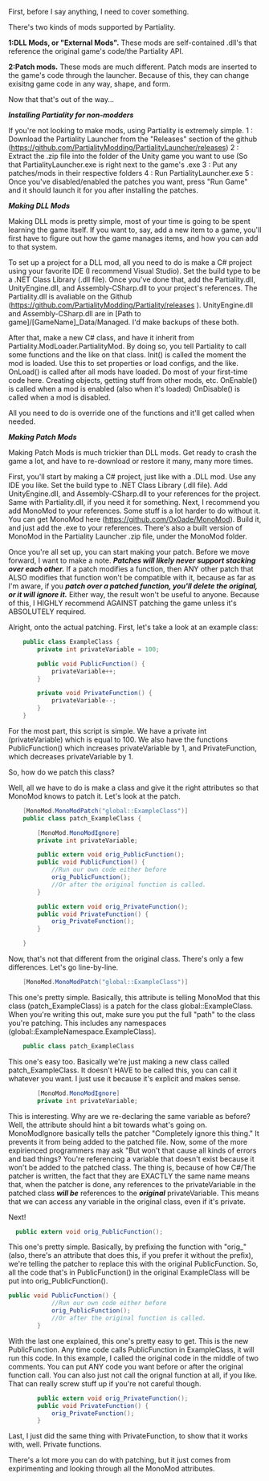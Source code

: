 First, before I say anything, I need to cover something.

There's two kinds of mods supported by Partiality. 

**1:DLL Mods, or "External Mods".** These mods are self-contained .dll's that reference the original game's code/the Partiality API.

**2:Patch mods.** These mods are much different. Patch mods are inserted to the game's code through the launcher. Because of this, they can change exisitng game code in any way, shape, and form.

Now that that's out of the way...

__***Installing Partiality for non-modders***__

If you're not looking to make mods, using Partiality is extremely simple.
1 : Download the Partiality Launcher from the "Releases" section of the github (https://github.com/PartialityModding/PartialityLauncher/releases)
2 : Extract the .zip file into the folder of the Unity game you want to use (So that PartialityLauncher.exe is right next to the game's .exe
3 : Put any patches/mods in their respective folders
4 : Run PartialityLauncher.exe
5 : Once you've disabled/enabled the patches you want, press "Run Game" and it should launch it for you after installing the patches.

__***Making DLL Mods***__

Making DLL mods is pretty simple, most of your time is going to be spent learning the game itself. If you want to, say, add a new item to a game, you'll first have to figure out how the game manages items, and how you can add to that system.

To set up a project for a DLL mod, all you need to do is make a C# project using your favorite IDE (I recommend Visual Studio). Set the build type to be a .NET Class Library (.dll file).
Once you've done that, add the Partiality.dll, UnityEngine.dll, and Assembly-CSharp.dll to your project's references. The Partiality.dll is avaliable on the Github (https://github.com/PartialityModding/Partiality/releases ). UnityEngine.dll and Assembly-CSharp.dll are in [Path to game]/[GameName]_Data/Managed. I'd make backups of these both.

After that, make a new C# class, and have it inherit from Partiality.ModLoader.PartialityMod. By doing so, you tell Partiality to call some functions and the like on that class.
Init() is called the moment the mod is loaded. Use this to set properties or load configs, and the like.
OnLoad() is called after all mods have loaded. Do most of your first-time code here. Creating objects, getting stuff from other mods, etc.
OnEnable() is called when a mod is enabled (also when it's loaded)
OnDisable() is called when a mod is disabled.

All you need to do is override one of the functions and it'll get called when needed.

__***Making Patch Mods***__

Making Patch Mods is much trickier than DLL mods. Get ready to crash the game a lot, and have to re-download or restore it many, many more times.

First, you'll start by making a C# project, just like with a .DLL mod. Use any IDE you like. Set the build type to .NET Class Library (.dll file). Add UnityEngine.dll, and Assembly-CSharp.dll to your references for the project. Same with Partiality.dll, if you need it for something. Next, I recommend  you add MonoMod to your references. Some stuff is a lot harder to do without it. You can get MonoMod here (https://github.com/0x0ade/MonoMod). Build it, and just add the .exe to your references. There's also a built version of MonoMod in the Partiality Launcher .zip file, under the MonoMod folder.

Once you're all set up, you can start making your patch. Before we move forward, I want to make a note. ***Patches will likely never support stacking over each other.*** If a patch modifies a function, then ANY other patch that ALSO modifies that function won't be compatible with it, because as far as I'm aware, if you ***patch over a patched function, you'll delete the original, or it will ignore it.*** Either way, the result won't be useful to anyone. Because of this, I HIGHLY recommend  AGAINST patching the game unless it's ABSOLUTELY required.

Alright, onto the actual patching.
First, let's take a look at an example class:


```cs
    public class ExampleClass {
        private int privateVariable = 100;

        public void PublicFunction() {
            privateVariable++;
        }

        private void PrivateFunction() {
            privateVariable--;
        }
    }
```

For the most part, this script is simple. We have a private int (privateVariable) which is equal to 100. 
We also have the functions PublicFunction() which increases privateVariable by 1, and PrivateFunction, which decreases privateVariable by 1.

So, how do we patch this class?

Well, all we have to do is make a class and give it the right attributes so that MonoMod knows to patch it.
Let's look at the patch.

```cs
    [MonoMod.MonoModPatch("global::ExampleClass")]
    public class patch_ExampleClass {

        [MonoMod.MonoModIgnore]
        private int privateVariable;

        public extern void orig_PublicFunction();
        public void PublicFunction() {
            //Run our own code either before
            orig_PublicFunction();
            //Or after the original function is called.
        }

        public extern void orig_PrivateFunction();
        public void PrivateFunction() {
            orig_PrivateFunction();
        }

    }
```

Now, that's not that different from the original class. There's only a few differences.
Let's go line-by-line.
```cs
    [MonoMod.MonoModPatch("global::ExampleClass")]
```
This one's pretty simple. Basically, this attribute is telling MonoMod that this class (patch_ExampleClass) is a patch for the class global::ExampleClass. When you're writing this out, make sure you put the full "path" to the class you're patching. This includes any namespaces (global::ExampleNamespace.ExampleClass).

```cs
    public class patch_ExampleClass
```
This one's easy too. Basically we're just making a new class called patch_ExampleClass. It doesn't HAVE to be called this, you can call it whatever you want. I just use it because it's explicit and makes sense.

```cs
        [MonoMod.MonoModIgnore]
        private int privateVariable;
```
This is interesting. Why are we re-declaring the same variable as before? Well, the attribute should hint a bit towards what's going on. MonoModIgnore basically tells the patcher "Completely ignore this thing." It prevents it from being added to the patched file. Now, some of the more expirienced programmers may ask "But won't that cause all kinds of errors and bad things? You're referencing a variable that doesn't exist because it won't be added to the patched class.
The thing is, because of how C#/The patcher is written, the fact that they are EXACTLY the same name means that, when the patcher is done, any references to the privateVariable in the patched class ***will be*** references to the ***original*** privateVariable. This means that we can access any variable in the original class, even if it's private.

Next!
```cs
  public extern void orig_PublicFunction();
```
This one's pretty simple. Basically, by prefixing the function with "orig_" (also, there's an attribute that does this, if you prefer it without the prefix), we're telling the patcher to replace this with the original PublicFunction. So, all the code that's in PublicFunction() in the original ExampleClass will be put into orig_PublicFunction().

```cs
public void PublicFunction() {
            //Run our own code either before
            orig_PublicFunction();
            //Or after the original function is called.
        }
```
With the last one explained, this one's pretty easy to get. This is the new PublicFunction. Any time code calls PublicFunction in ExampleClass, it will run this code. In this example, I called the original code in the middle of two comments. You can put ANY code you want before or after the original function call. You can also just not call the orignal function at all, if you like. That can really screw stuff up if you're not careful though.

```cs
        public extern void orig_PrivateFunction();
        public void PrivateFunction() {
            orig_PrivateFunction();
        }
```
Last, I just did the same thing with PrivateFunction, to show that it works with, well. Private functions.

There's a lot more you can do with patching, but it just comes from expirimenting and looking through all the MonoMod attributes.
